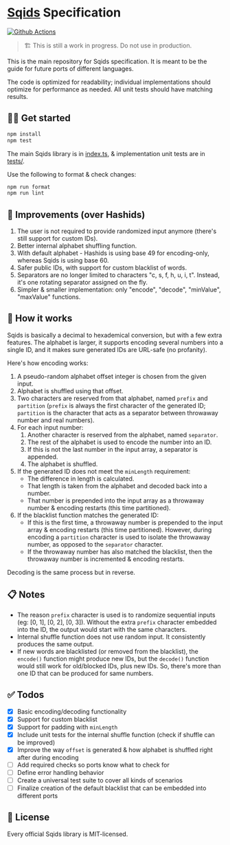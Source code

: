 # [Sqids](https://sqids.org) Specification

[![Github Actions](https://img.shields.io/github/actions/workflow/status/sqids/sqids/tests.yml?style=flat-square)](https://github.com/sqids/sqids/actions)

> 🏗️ This is still a work in progress. Do not use in production.

This is the main repository for Sqids specification. It is meant to be the guide for future ports of different languages.

The code is optimized for readability; individual implementations should optimize for performance as needed. All unit tests should have matching results.

## 👩‍💻 Get started

```bash
npm install
npm test
```

The main Sqids library is in [index.ts](index.ts), & implementation unit tests are in [tests/](tests/).

Use the following to format & check changes:

```bash
npm run format
npm run lint
```

## 🚧 Improvements (over Hashids)

1. The user is not required to provide randomized input anymore (there's still support for custom IDs).
1. Better internal alphabet shuffling function.
1. With default alphabet - Hashids is using base 49 for encoding-only, whereas Sqids is using base 60.
1. Safer public IDs, with support for custom blacklist of words.
1. Separators are no longer limited to characters "c, s, f, h, u, i, t". Instead, it's one rotating separator assigned on the fly.
1. Simpler & smaller implementation: only "encode", "decode", "minValue", "maxValue" functions.

## 🔬 How it works

Sqids is basically a decimal to hexademical conversion, but with a few extra features. The alphabet is larger, it supports encoding several numbers into a single ID, and it makes sure generated IDs are URL-safe (no profanity).

Here's how encoding works:

1. A pseudo-random alphabet offset integer is chosen from the given input.
1. Alphabet is shuffled using that offset.
1. Two characters are reserved from that alphabet, named `prefix` and `partition` (`prefix` is always the first character of the generated ID; `partition` is the character that acts as a separator between throwaway number and real numbers).
1. For each input number:
   1. Another character is reserved from the alphabet, named `separator`.
   1. The rest of the alphabet is used to encode the number into an ID.
   1. If this is not the last number in the input array, a separator is appended.
   1. The alphabet is shuffled.
1. If the generated ID does not meet the `minLength` requirement:
   - The difference in length is calculated.
   - That length is taken from the alphabet and decoded back into a number.
   - That number is prepended into the input array as a throwaway number & encoding restarts (this time partitioned).
1. If the blacklist function matches the generated ID:
   - If this is the first time, a throwaway number is prepended to the input array & encoding restarts (this time partitioned). However, during encoding a `partition` character is used to isolate the throwaway number, as opposed to the `separator` character.
   - If the throwaway number has also matched the blacklist, then the throwaway number is incremented & encoding restarts.

Decoding is the same process but in reverse.

## 📋 Notes

- The reason `prefix` character is used is to randomize sequential inputs (eg: [0, 1], [0, 2], [0, 3]). Without the extra `prefix` character embedded into the ID, the output would start with the same characters.
- Internal shuffle function does not use random input. It consistently produces the same output.
- If new words are blacklisted (or removed from the blacklist), the `encode()` function might produce new IDs, but the `decode()` function would still work for old/blocked IDs, plus new IDs. So, there's more than one ID that can be produced for same numbers.

## ✅ Todos

- [x] Basic encoding/decoding functionality
- [x] Support for custom blacklist
- [x] Support for padding with `minLength`
- [x] Include unit tests for the internal shuffle function (check if shuffle can be improved)
- [x] Improve the way `offset` is generated & how alphabet is shuffled right after during encoding
- [ ] Add required checks so ports know what to check for
- [ ] Define error handling behavior
- [ ] Create a universal test suite to cover all kinds of scenarios
- [ ] Finalize creation of the default blacklist that can be embedded into different ports

## 🍻 License

Every official Sqids library is MIT-licensed.
